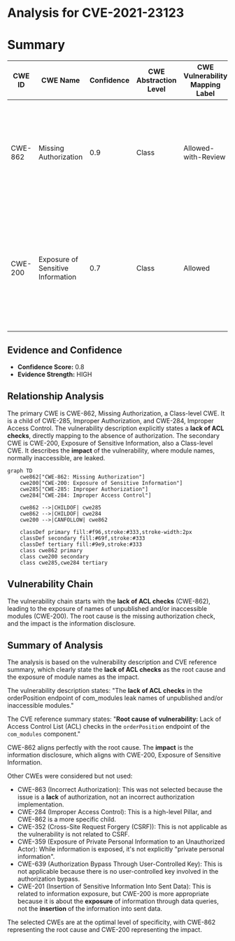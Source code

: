 # Analysis for CVE-2021-23123

# Summary
| CWE ID | CWE Name | Confidence | CWE Abstraction Level | CWE Vulnerability Mapping Label | CWE-Vulnerability Mapping Notes |
|---|---|---|---|---|---|
| CWE-862 | Missing Authorization | 0.9 | Class | Allowed-with-Review | Primary CWE: The **lack of ACL checks** in the `orderPosition` endpoint directly corresponds to the absence of authorization checks. |
| CWE-200 | Exposure of Sensitive Information | 0.7 | Class | Allowed | Secondary CWE: The **impact** of this vulnerability is the **leak** of names of unpublished and/or inaccessible modules, indicating sensitive information exposure. |

## Evidence and Confidence

*   **Confidence Score:** 0.8
*   **Evidence Strength:** HIGH

## Relationship Analysis
The primary CWE is CWE-862, Missing Authorization, a Class-level CWE. It is a child of CWE-285, Improper Authorization, and CWE-284, Improper Access Control. The vulnerability description explicitly states a **lack of ACL checks**, directly mapping to the absence of authorization. The secondary CWE is CWE-200, Exposure of Sensitive Information, also a Class-level CWE. It describes the **impact** of the vulnerability, where module names, normally inaccessible, are leaked.

```mermaid
graph TD
    cwe862["CWE-862: Missing Authorization"]
    cwe200["CWE-200: Exposure of Sensitive Information"]
    cwe285["CWE-285: Improper Authorization"]
    cwe284["CWE-284: Improper Access Control"]

    cwe862 -->|CHILDOF| cwe285
    cwe862 -->|CHILDOF| cwe284
    cwe200 -->|CANFOLLOW| cwe862
    
    classDef primary fill:#f96,stroke:#333,stroke-width:2px
    classDef secondary fill:#69f,stroke:#333
    classDef tertiary fill:#9e9,stroke:#333
    class cwe862 primary
    class cwe200 secondary
    class cwe285,cwe284 tertiary
```

## Vulnerability Chain
The vulnerability chain starts with the **lack of ACL checks** (CWE-862), leading to the exposure of names of unpublished and/or inaccessible modules (CWE-200). The root cause is the missing authorization check, and the impact is the information disclosure.

## Summary of Analysis
The analysis is based on the vulnerability description and CVE reference summary, which clearly state the **lack of ACL checks** as the root cause and the exposure of module names as the impact.

The vulnerability description states: "The **lack of ACL checks** in the orderPosition endpoint of com_modules leak names of unpublished and/or inaccessible modules."

The CVE reference summary states: "**Root cause of vulnerability:** Lack of Access Control List (ACL) checks in the `orderPosition` endpoint of the `com_modules` component."

CWE-862 aligns perfectly with the root cause. The **impact** is the information disclosure, which aligns with CWE-200, Exposure of Sensitive Information.

Other CWEs were considered but not used:

*   CWE-863 (Incorrect Authorization): This was not selected because the issue is a **lack** of authorization, not an incorrect authorization implementation.
*   CWE-284 (Improper Access Control): This is a high-level Pillar, and CWE-862 is a more specific child.
*   CWE-352 (Cross-Site Request Forgery (CSRF)): This is not applicable as the vulnerability is not related to CSRF.
*   CWE-359 (Exposure of Private Personal Information to an Unauthorized Actor): While information is exposed, it's not explicitly "private personal information".
*   CWE-639 (Authorization Bypass Through User-Controlled Key): This is not applicable because there is no user-controlled key involved in the authorization bypass.
*   CWE-201 (Insertion of Sensitive Information Into Sent Data): This is related to information exposure, but CWE-200 is more appropriate because it is about the **exposure** of information through data queries, not the **insertion** of the information into sent data.

The selected CWEs are at the optimal level of specificity, with CWE-862 representing the root cause and CWE-200 representing the impact.